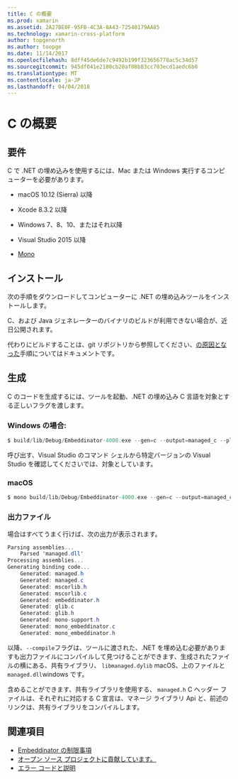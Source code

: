 ```yaml
---
title: C の概要
ms.prod: xamarin
ms.assetid: 2A27BE0F-95FB-4C3A-8A43-72540179AA85
ms.technology: xamarin-cross-platform
author: topgenorth
ms.author: toopge
ms.date: 11/14/2017
ms.openlocfilehash: 8dff45de6de7c9492b199f323656778ac5c34d57
ms.sourcegitcommit: 945df041e2180cb20af08b83cc703ecd1aedc6b0
ms.translationtype: MT
ms.contentlocale: ja-JP
ms.lasthandoff: 04/04/2018
---
```

# <a name="getting-started-with-c"></a>C の概要


## <a name="requirements"></a>要件

C で .NET の埋め込みを使用するには、Mac または Windows 実行するコンピューターを必要があります。

* macOS 10.12 (Sierra) 以降
* Xcode 8.3.2 以降

* Windows 7、8、10、またはそれ以降
* Visual Studio 2015 以降

* [Mono](http://www.mono-project.com/download/)


## <a name="installation"></a>インストール

次の手順をダウンロードしてコンピューターに .NET の埋め込みツールをインストールします。

C、および Java ジェネレーターのバイナリのビルドが利用できない場合が、近日公開されます。

代わりにビルドすることは、git リポジトリから参照してください、[の原因となった](https://github.com/mono/Embeddinator-4000/blob/master/docs/Contributing.md)手順についてはドキュメントです。


## <a name="generation"></a>生成

C のコードを生成するには、ツールを起動、.NET の埋め込み C 言語を対象とする正しいフラグを渡します。

### <a name="windows"></a>Windows の場合:

```csharp
$ build/lib/Debug/Embeddinator-4000.exe --gen=c --output=managed_c --platform=windows --compile managed.dll
```

呼び出す、Visual Studio のコマンド シェルから特定バージョンの Visual Studio を確認してくださいでは、対象としています。

### <a name="macos"></a>macOS

```csharp
$ mono build/lib/Debug/Embeddinator-4000.exe --gen=c --output=managed_c --platform=macos --compile managed.dll
```

### <a name="output-files"></a>出力ファイル

場合はすべてうまく行けば、次の出力が表示されます。

```csharp
Parsing assemblies...
    Parsed 'managed.dll'
Processing assemblies...
Generating binding code...
    Generated: managed.h
    Generated: managed.c
    Generated: mscorlib.h
    Generated: mscorlib.c
    Generated: embeddinator.h
    Generated: glib.c
    Generated: glib.h
    Generated: mono-support.h
    Generated: mono_embeddinator.c
    Generated: mono_embeddinator.h
```

以降、`--compile`フラグは、ツールに渡された、.NET を埋め込む必要がありますも出力ファイルにコンパイルして見つけることができます、生成されたファイルの横にある、共有ライブラリ、 `libmanaged.dylib` macOS、上のファイルと`managed.dll`windows です。

含めることができます、共有ライブラリを使用する、 `managed.h` C ヘッダー ファイルは、それぞれに対応する C 宣言は、マネージ ライブラリ Api と、前述のリンクは、共有ライブラリをコンパイルします。

## <a name="further-reading"></a>関連項目

* [Embeddinator の制限事項](~/tools/dotnet-embedding/limitations.md)
* [オープン ソース プロジェクトに貢献しています。](https://github.com/mono/Embeddinator-4000/blob/master/docs/Contributing.md)
* [エラー コードと説明](~/tools/dotnet-embedding/errors.md)
